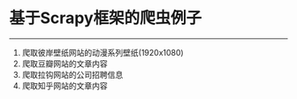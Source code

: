 # 基于Scrapy框架的爬虫例子
---

1. 爬取彼岸壁纸网站的动漫系列壁纸(1920x1080)
2. 爬取豆瓣网站的文章内容
3. 爬取拉钩网站的公司招聘信息
4. 爬取知乎网站的文章内容
